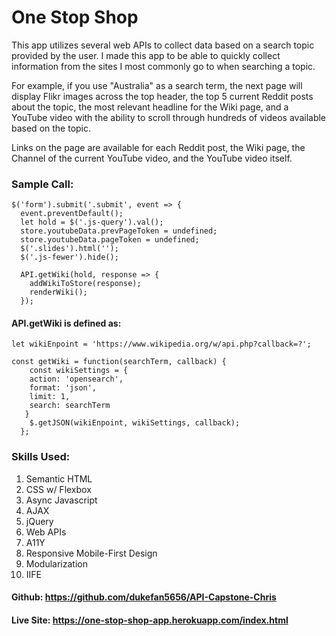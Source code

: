 # One Stop Shop

This app utilizes several web APIs to collect data based on a search topic provided by the user. I made this app to be able to quickly collect
information from the sites I most commonly go to when searching a topic. 

For example, if you use "Australia" as a search term, the next page will display Flikr images across the top header, the top 5 current Reddit
posts about the topic, the most relevant headline for the Wiki page, and a YouTube video with the ability to scroll
through hundreds of videos available based on the topic.

Links on the page are available for each Reddit post, the Wiki page, the Channel of the current YouTube video, and the YouTube video itself. 

  ### Sample Call:

    $('form').submit('.submit', event => {
      event.preventDefault();
      let hold = $('.js-query').val();
      store.youtubeData.prevPageToken = undefined;
      store.youtubeData.pageToken = undefined;
      $('.slides').html('');
      $('.js-fewer').hide();

      API.getWiki(hold, response => {
        addWikiToStore(response);
        renderWiki();
      });
      
 #### API.getWiki is defined as:
 
   `let wikiEnpoint = 'https://www.wikipedia.org/w/api.php?callback=?';`
 
    const getWiki = function(searchTerm, callback) {
        const wikiSettings = {
        action: 'opensearch',
        format: 'json',
        limit: 1,
        search: searchTerm
       }
        $.getJSON(wikiEnpoint, wikiSettings, callback);
      };

### Skills Used:
  1. Semantic HTML
  2. CSS w/ Flexbox
  3. Async Javascript
  4. AJAX
  5. jQuery
  6. Web APIs
  7. A11Y
  8. Responsive Mobile-First Design
  9. Modularization
  10. IIFE

#### Github: https://github.com/dukefan5656/API-Capstone-Chris

#### Live Site: https://one-stop-shop-app.herokuapp.com/index.html
